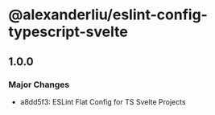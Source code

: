 # @alexanderliu/eslint-config-typescript-svelte

## 1.0.0

### Major Changes

- a8dd5f3: ESLint Flat Config for TS Svelte Projects
